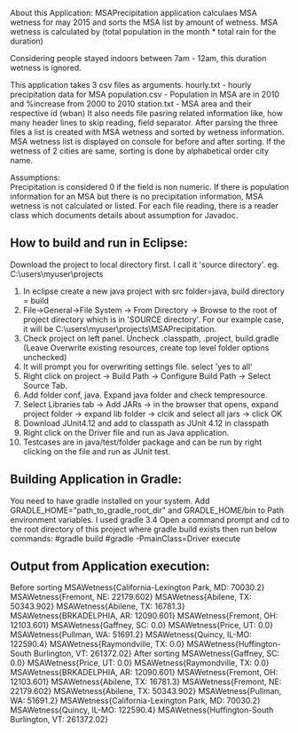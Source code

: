 
About this Application:
MSAPrecipitation application calculaes MSA wetness for may 2015 and sorts the MSA list by amount of wetness.
MSA wetness is calculated by 
(total population in the month * total rain for the duration) 

Considering people stayed indoors between 7am - 12am, this duration wetness is ignored.
 
This application takes 3 csv files as arguments.
hourly.txt - hourly precipitation data for MSA
population.csv - Population in MSA are in 2010 and %increase from 2000 to 2010
station.txt - MSA area and their respective id (wban)
It also needs file pasring related information like, how many header lines to skip reading, field separator.
After parsing the three files a list is created with MSA wetness and sorted by wetness information. MSA wetness list is displayed 
on console for before and after sorting.
If the wetness of 2 cities are same, sorting is done by alphabetical order city name.

Assumptions:  
Precipitation is considered 0 if the field is non numeric.
If there is population information for an MSA but there is no precipitation information, MSA wetness is not calculated or listed.
For each file reading, there is a reader class which documents details about assumption for Javadoc.


How to build and run in Eclipse:
-------------------------------
Download the project to local directory first. I call it 'source directory'. eg. C:\users\myuser\projects

1. In eclipse create a new java project with src folder=java, build directory = build
2. File->General->File System -> From Directory -> Browse to the root of project directory which is in 'SOURCE directory'. For our example case, it will be C:\users\myuser\projects\MSAPrecipitation. 
3. Check project on left panel. Uncheck .classpath, .project, build.gradle 
(Leave Overwrite existing resources, create top level folder options unchecked)
4. It will prompt you for overwriting settings file. select 'yes to all'
5. Right click on project -> Build Path -> Configure Build Path -> Select Source Tab.
6. Add folder conf, java. Expand java folder and check tempresource.
7. Select Libraries tab -> Add JARs -> in the browser that opens, expand project folder -> expand lib folder -> clcik and select all jars -> click OK
8. Download JUnit4.12 and add to classpath as JUnit 4.12 in classpath 
9. Right click on the Driver file and run as Java application.
10. Testcases are in java/test/folder package and can be run by right clicking on the file and run as JUnit test.

Building Application in Gradle:
------------------------------
You need to have gradle installed on your system. Add GRADLE_HOME="path_to_gradle_root_dir" and GRADLE_HOME/bin to Path environment variables.
I used gradle 3.4
Open a command prompt and cd to the root directory of this project where gradle.build exists then run below commands:
#gradle build
#gradle -PmainClass=Driver execute


Output from Application execution:
---------------------------------
Before sorting
MSAWetness{California-Lexington Park, MD: 70030.2}
MSAWetness{Fremont, NE: 22179.602}
MSAWetness{Abilene, TX: 50343.902}
MSAWetness{Abilene, TX: 16781.3}
MSAWetness{BRKADELPHIA, AR: 12090.601}
MSAWetness{Fremont, OH: 12103.601}
MSAWetness{Gaffney, SC: 0.0}
MSAWetness{Price, UT: 0.0}
MSAWetness{Pullman, WA: 51691.2}
MSAWetness{Quincy, IL-MO: 122590.4}
MSAWetness{Raymondville, TX: 0.0}
MSAWetness{Huffington-South Burlington, VT: 261372.02}
After sorting
MSAWetness{Gaffney, SC: 0.0}
MSAWetness{Price, UT: 0.0}
MSAWetness{Raymondville, TX: 0.0}
MSAWetness{BRKADELPHIA, AR: 12090.601}
MSAWetness{Fremont, OH: 12103.601}
MSAWetness{Abilene, TX: 16781.3}
MSAWetness{Fremont, NE: 22179.602}
MSAWetness{Abilene, TX: 50343.902}
MSAWetness{Pullman, WA: 51691.2}
MSAWetness{California-Lexington Park, MD: 70030.2}
MSAWetness{Quincy, IL-MO: 122590.4}
MSAWetness{Huffington-South Burlington, VT: 261372.02}

